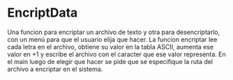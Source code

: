 # EncriptData
Una funcion para encriptar un archivo de texto y otra para desencriptarlo, con un menú para que el usuario elija que hacer.
La funcion encriptar lee cada letra en el archivo, obtiene su valor en la tabla ASCII, aumenta ese valor en +1 y escribe el archivo con el caracter que ese valor representa.
En el main luego de elegir que hacer se pide que se especifique la ruta del archivo a encriptar en el sistema.
